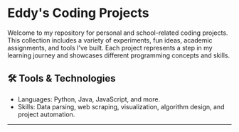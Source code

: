 # Eddy's Coding Projects

Welcome to my repository for personal and school-related coding projects. This collection includes a variety of experiments, fun ideas, academic assignments, and tools I've built. Each project represents a step in my learning journey and showcases different programming concepts and skills.

## 🛠️ Tools & Technologies
- Languages: Python, Java, JavaScript, and more.
- Skills: Data parsing, web scraping, visualization, algorithm design, and project automation.

---